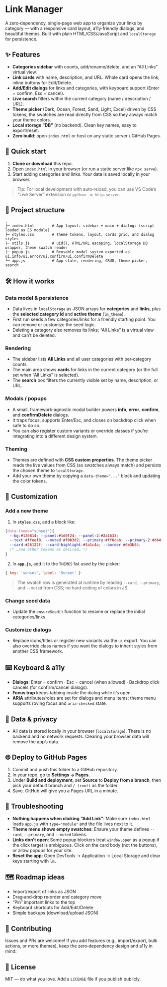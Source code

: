 # Link Manager

A zero‑dependency, single‑page web app to organize your links by category — with a responsive card layout, a11y‑friendly dialogs, and beautiful themes. Built with plain HTML/CSS/JavaScript and `localStorage` for persistence.

## ✨ Features

- **Categories sidebar** with counts, add/rename/delete, and an “All Links” virtual view.
- **Link cards** with name, description, and URL. Whole card opens the link; inline buttons for Edit/Delete.
- **Add/Edit dialogs** for links and categories, with keyboard support (Enter = confirm, Esc = cancel).
- **Live search** filters within the current category (name / description / URL).
- **Theme picker** (Dark, Ocean, Forest, Sand, Light, Excel) driven by CSS tokens; the swatches are read directly from CSS so they always match your theme colors.
- **Local storage “DB”** (no backend). Clean key names, easy to export/reset.
- **Zero build**: open `index.html` or host on any static server / GitHub Pages.

## 🚀 Quick start

1. **Clone or download** this repo.
2. Open `index.html` in your browser (or run a static server like `npx serve`).
3. Start adding categories and links. Your data is saved locally in your browser.

> Tip: For local development with auto‑reload, you can use VS Code’s “Live Server” extension or `python -m http.server`.

## 🧭 Project structure

```
.
├─ index.html        # App layout: sidebar + main + dialogs (script loaded as ES module)
├─ styles.css        # Theme tokens, layout, cards grid, and dialog styles
├─ utils.js          # uid(), HTML/URL escaping, localStorage DB wrapper, theme swatch reader
├─ popup.js          # Reusable modal system exported as ui.info/ui.error/ui.confirm/ui.confirmDelete
└─ app.js            # App state, rendering, CRUD, theme picker, search
```

## 🛠 How it works

### Data model & persistence
- Data lives in `localStorage` as JSON arrays for **categories** and **links**, plus the **selected category id** and **active theme** (`lm_theme`).
- First run seeds a few categories/links for a friendly starting point. You can remove or customize the seed logic.
- Deleting a category also removes its links; “All Links” is a virtual view and can’t be deleted.

### Rendering
- The sidebar lists **All Links** and all user categories with per‑category counts.
- The main area shows **cards** for links in the current category (or the full set when “All Links” is selected).
- The **search** box filters the currently visible set by name, description, or URL.

### Modals / popups
- A small, framework‑agnostic modal builder powers **info**, **error**, **confirm**, and **confirmDelete** dialogs.
- It traps focus, supports Enter/Esc, and closes on backdrop click when safe to do so.
- You can also register custom variants or override classes if you’re integrating into a different design system.

### Theming
- Themes are defined with **CSS custom properties**. The theme picker reads the live values from CSS (so swatches always match) and persists the chosen theme to `localStorage`.
- Add your own theme by copying a `data-theme="..."` block and updating the color tokens.

## 🧩 Customization

### Add a new theme
1. In **`styles.css`**, add a block like:

```css
[data-theme="sunset"]{
  --bg:#120814; --panel:#1d0f24; --panel-2:#2a1633;
  --text:#ffeef8; --muted:#f0b3d2; --primary:#ff6cab; --primary-2:#d44f89;
  --card:#26122f; --card-highlight:#3a1c4a; --border:#6e3b84;
  /* …and other tokens as desired… */
}
```

2. In **`app.js`**, add it to the `THEMES` list used by the picker:

```js
{ key: 'sunset', label: 'Sunset' }
```

> The swatch row is generated at runtime by reading `--card`, `--primary`, and `--muted` from CSS; no hard‑coding of colors in JS.

### Change seed data
- Update the `ensureSeed()` function to rename or replace the initial categories/links.

### Customize dialogs
- Replace icons/titles or register new variants via the `ui` export. You can also override class names if you want the dialogs to inherit styles from another CSS framework.

## ⌨️ Keyboard & a11y

- **Dialogs**: Enter = confirm · Esc = cancel (when allowed) · Backdrop click cancels (for confirm/cancel dialogs).
- **Focus trap** keeps tabbing inside the dialog while it’s open.
- **ARIA** attributes/roles are set for dialogs and menu items; theme menu supports roving focus and `aria-checked` state.

## 🔐 Data & privacy

- All data is stored locally in your browser (`localStorage`). There is no backend and no network requests. Clearing your browser data will remove the app’s data.

## 🌐 Deploy to GitHub Pages

1. Commit and push this folder to a GitHub repository.
2. In your repo, go to **Settings → Pages**.
3. Under **Build and deployment**, set **Source** to **Deploy from a branch**, then pick your default branch and `/ (root)` as the folder.
4. Save. GitHub will give you a Pages URL in a minute.

## 🧰 Troubleshooting

- **Nothing happens when clicking “Add Link”**: Make sure `index.html` loads `app.js` with `type="module"` and the file lives next to it.
- **Theme menu shows empty swatches**: Ensure your theme defines `--card`, `--primary`, and `--muted` tokens.
- **Links don’t open**: Some popup blockers treat `window.open` as a popup if the click target is ambiguous. Click on the card body (not the buttons), or allow popups for your site.
- **Reset the app**: Open DevTools → Application → Local Storage and clear keys starting with `lm.`

## 🗺️ Roadmap ideas

- Import/export of links as JSON
- Drag‑and‑drop re‑order and category move
- “Pin” important links to the top
- Keyboard shortcuts for Add/Edit/Delete
- Simple backups (download/upload JSON)

## 🤝 Contributing

Issues and PRs are welcome! If you add features (e.g., import/export, bulk actions, or more themes), keep the zero‑dependency design and a11y in mind.

## 📄 License

MIT — do what you love. Add a `LICENSE` file if you publish publicly.
